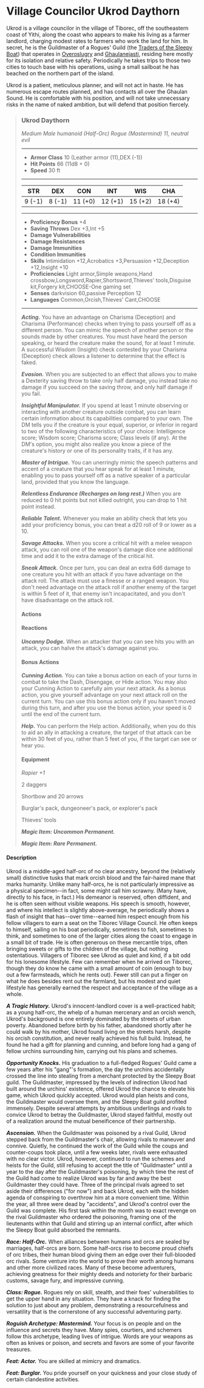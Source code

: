 # Village Councilor Ukrod Daythorn
Ukrod is a village councilor in the village of Tiborec, off the southeastern coast of Yithi, along the coast who appears to make his living as a farmer landlord, charging modest rates to farmers who work the land for him. In secret, he is the Guildmaster of a Rogues' Guild (the [Traders of the Sleepy Boat](../Organizations/RoguesGuilds/TradersoftheSleepyBoat.md)) that operates in [Overoslugry](../Cities/Overoslugry.md) and [Ghaulanejasti](../Cities/Ghaulanejasti.md), residing here mostly for its isolation and relative safety. Periodically he takes trips to those two cities to touch base with his operations, using a small sailboat he has beached on the northern part of the island.

Ukrod is a patient, meticulous planner, and will not act in haste. He has numerous escape routes planned, and has contacts all over the Ghaulan Sound. He is comfortable with his position, and will not take unnecessary risks in the name of naked ambition, but will defend that position fiercely.

>### Ukrod Daythorn
>*Medium Male humanoid (Half-Orc) Rogue (Mastermind) 11, neutral evil*
>___
>- **Armor Class** 10 (Leather armor (11),DEX (-1))
>- **Hit Points** 66 (11d8 + 0)
>- **Speed** 30 ft
>___
>|**STR**|**DEX**|**CON**|**INT**|**WIS**|**CHA**|
>|:-:|:-:|:-:|:-:|:-:|:-:|
>|9 (-1)|8 (-1)|11 (+0)|12 (+1)|15 (+2)|18 (+4)|
>___
>- **Proficiency Bonus** +4
>- **Saving Throws** Dex +3,Int +5
>- **Damage Vulnerabilities** 
>- **Damage Resistances** 
>- **Damage Immunities** 
>- **Condition Immunities** 
>- **Skills** Intimidation +12,Acrobatics +3,Persuasion +12,Deception +12,Insight +10
>- **Proficiencies** Light armor,Simple weapons,Hand crossbow,Longsword,Rapier,Shortsword,Thieves' tools,Disguise kit,Forgery kit,CHOOSE-One gaming set
>- **Senses** darkvision 60,passive Perception 12
>- **Languages** Common,Orcish,Thieves' Cant,CHOOSE
>___
>***Acting.*** You have an advantage on Charisma (Deception) and Charisma (Performance) checks when trying to pass yourself off as a different person. You can mimic the speech of another person or the sounds made by other creatures. You must have heard the person speaking, or heard the creature make the sound, for at least 1 minute. A successful Wisdom (Insight) check contested by your Charisma (Deception) check allows a listener to determine that the effect is faked.
>
>***Evasion.*** When you are subjected to an effect that allows you to make a Dexterity saving throw to take only half damage, you instead take no damage if you succeed on the saving throw, and only half damage if you fail.
>
>***Insightful Manipulator.*** If you spend at least 1 minute observing or interacting with another creature outside combat, you can learn certain information about its capabilities compared to your own. The DM tells you if the creature is your equal, superior, or inferior in regard to two of the following characteristics of your choice: Intelligence score; Wisdom score; Charisma score; Class levels (if any). At the DM's option, you might also realize you know a piece of the creature's history or one of its personality traits, if it has any.
>
>***Master of Intrigue.*** You can unerringly mimic the speech patterns and accent of a creature that you hear speak for at least 1 minute, enabling you to pass yourself off as a native speaker of a particular land, provided that you know the language.
>
>***Relentless Endurance (Recharges on long rest.)*** When you are reduced to 0 hit points but not killed outright, you can drop to 1 hit point instead.
>
>***Reliable Talent.*** Whenever you make an ability check that lets you add your proficiency bonus, you can treat a d20 roll of 9 or lower as a 10.
>
>***Savage Attacks.*** When you score a critical hit with a melee weapon attack, you can roll one of the weapon's damage dice one additional time and add it to the extra damage of the critical hit.
>
>***Sneak Attack.*** Once per turn, you can deal an extra 6d6 damage to one creature you hit with an attack if you have advantage on the attack roll. The attack must use a finesse or a ranged weapon. You don't need advantage on the attack roll if another enemy of the target is within 5 feet of it, that enemy isn't incapacitated, and you don't have disadvantage on the attack roll.
>
>#### Actions
>
>#### Reactions
>***Uncanny Dodge.*** When an attacker that you can see hits you with an attack, you can halve the attack's damage against you.
>
>#### Bonus Actions
>***Cunning Action.*** You can take a bonus action on each of your turns in combat to take the Dash, Disengage, or Hide action. You may also your Cunning Action to carefully aim your next attack. As a bonus action, you give yourself advantage on your next attack roll on the current turn. You can use this bonus action only if you haven't moved during this turn, and after you use the bonus action, your speed is 0 until the end of the current turn.
>
>***Help.*** You can perform the Help action. Additionally, when you do this to aid an ally in attacking a creature, the target of that attack can be within 30 feet of you, rather than 5 feet of you, if the target can see or hear you.
>
>#### Equipment
>*Rapier +1*
>
>2 daggers
>
>Shortbow and 20 arrows
>
>Burglar's pack, dungeoneer's pack, or explorer's pack
>
>Thieves' tools
>
>***Magic Item: Uncommon Permanent.***
>
>***Magic Item: Rare Permanent.***
>

#### Description
Ukrod is a middle-aged half-orc of no clear ancestry, beyond the (relatively small) distinctive tusks that mark orcish blood and the fair-haired mane that marks humanity. Unlike many half-orcs, he is not particularly impressive as a physical specimen--in fact, some might call him scrawny. (Many have, directly to his face, in fact.) His demeanor is reserved, often diffident, and he is often seen without visible weapons. His speech is smooth, however, and where his intellect is slightly above-average, he periodically shows a flash of insight that has--over time--earned him respect enough from his fellow villagers to earn a seat on the Tiborec Village Council. He often keeps to himself, sailing on his boat periodically, sometimes to fish, sometimes to think, and sometimes to one of the larger cities along the coast to engage in a small bit of trade. He is often generous on these mercantile trips, often bringing sweets or gifts to the children of the village, but nothing ostentatious. Villagers of Tiborec see Ukrod as quiet and kind, if a bit odd for his lonesome lifestyle. Few can remember when he arrived on Tiborec, though they do know he came with a small amount of coin (enough to buy out a few farmsteads, which he rents out). Fewer still can put a finger on what he does besides rent out the farmland, but his modest and quiet lifestyle has generally earned the respect and acceptance of the village as a whole.  

***A Tragic History.*** Ukrod's innocent-landlord cover is a well-practiced habit; as a young half-orc, the whelp of a human mercenary and an orcish wench, Ukrod's background is one entirely dominated by the streets of urban poverty. Abandoned before birth by his father, abandoned shortly after he could walk by his mother, Ukrod found living on the streets harsh, despite his orcish constitution, and never really achieved his full build. Instead, he found he had a gift for planning and cunning, and before long had a gang of fellow urchins surrounding him, carrying out his plans and schemes.

***Opportunity Knocks.*** His graduation to a full-fledged Rogues' Guild came a few years after his "gang"'s formation, the day the urchins accidentally crossed the line into stealing from a merchant protected by the Sleepy Boat guild. The Guildmaster, impressed by the levels of indirection Ukrod had built around the urchins' existence, offered Ukrod the chance to elevate his game, which Ukrod quickly accepted. Ukrod would plan heists and cons, the Guildmaster would oversee them, and the Sleepy Boat guild profited immensely. Despite several attempts by ambitious underlings and rivals to convice Ukrod to betray the Guildmaster, Ukrod stayed faithful, mostly out of a realization around the mutual beneificence of their partnership.

***Ascension.*** When the Guildmaster was poisoned by a rival Guild, Ukrod stepped back from the Guildmaster's chair, allowing rivals to maneuver and connive. Quietly, he continued the work of the Guild while the coups and counter-coups took place, until a few weeks later, rivals were exhausted with no clear victor. Ukrod, however, continued to run the schemes and heists for the Guild, still refusing to accept the title of "Guildmaster" until a year to the day after the Guildmaster's poisoning, by which time the rest of the Guild had come to realize Ukrod was by far and away the best Guildmaster they could have. Three of the principal rivals agreed to set aside their differences ("for now") and back Ukrod, each with the hidden agenda of conspiring to overthrow him at a more convenient time. Within the year, all three were dead by "accidents", and Ukrod's control over the Guild was complete. His first task within the month was to exact revenge on the rival Guildmaster who ordered the poisoning, framing one of the lieutenants within that Guild and stirring up an internal conflict, after which the Sleepy Boat guild absorbed the remnants.

***Race: Half-Orc.*** When alliances between humans and orcs are sealed by marriages, half-orcs are born. Some half-orcs rise to become proud chiefs of orc tribes, their human blood giving them an edge over their full-blooded orc rivals. Some venture into the world to prove their worth among humans and other more civilized races. Many of these become adventurers, achieving greatness for their mighty deeds and notoriety for their barbaric customs, savage fury, and impressive cunning.

***Class: Rogue.*** Rogues rely on skill, stealth, and their foes' vulnerabilities to get the upper hand in any situation. They have a knack for finding the solution to just about any problem, demonstrating a resourcefulness and versatility that is the cornerstone of any successful adventuring party.

***Roguish Archetype: Mastermind.*** Your focus is on people and on the influence and secrets they have. Many spies, courtiers, and schemers follow this archetype, leading lives of intrigue. Words are your weapons as often as knives or poison, and secrets and favors are some of your favorite treasures.

***Feat: Actor.*** You are skilled at mimicry and dramatics.

***Feat: Burglar.*** You pride yourself on your quickness and your close study of certain clandestine activities.








